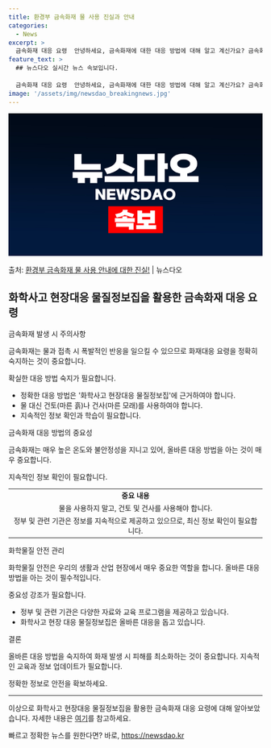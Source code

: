 ```yaml
---
title: 환경부 금속화재 물 사용 진실과 안내
categories:
  - News
excerpt: >
  금속화재 대응 요령  안녕하세요, 금속화재에 대한 대응 방법에 대해 알고 계신가요? 금속화재는 일반적인 화재…
feature_text: >
  ## 뉴스다오 실시간 뉴스 속보입니다.

  금속화재 대응 요령  안녕하세요, 금속화재에 대한 대응 방법에 대해 알고 계신가요? 금속화재는 일반적인 화재…
image: '/assets/img/newsdao_breakingnews.jpg'
---
```


![뉴스다오 속보](/assets/img/newsdao_breakingnews.jpg)

<p>출처: <a href="https://newsdao.kr/4512" rel="dofollow">환경부 금속화재 물 사용 안내에 대한 진실!</a> | 뉴스다오</p>

<h2 data-ke-size="size26">화학사고 현장대응 물질정보집을 활용한 금속화재 대응 요령</h2>
금속화재 발생 시 주의사항
<p data-ke-size="size16">금속화재는 물과 접촉 시 폭발적인 반응을 일으킬 수 있으므로 화재대응 요령을 정확히 숙지하는 것이 중요합니다.</p>

확실한 대응 방법 숙지가 필요합니다.
<ul>
    <li>정확한 대응 방법은 '화학사고 현장대응 물질정보집'에 근거하여야 합니다.</li>
    <li>물 대신 건토(마른 흙)나 건사(마른 모래)를 사용하여야 합니다.</li>
    <li>지속적인 정보 확인과 학습이 필요합니다.</li>
</ul>

금속화재 대응 방법의 중요성
<p data-ke-size="size16">금속화재는 매우 높은 온도와 불안정성을 지니고 있어, 올바른 대응 방법을 아는 것이 매우 중요합니다.</p>

지속적인 정보 확인이 필요합니다.
<table>
    <tr>
        <td style="text-align: center; height: 17px;"><b>중요 내용</b></td>
    </tr>
    <tr>
        <td style="text-align: center; height: 17px;">물을 사용하지 말고, 건토 및 건사를 사용해야 합니다.</td>
    </tr>
    <tr>
        <td style="text-align: center; height: 17px;">정부 및 관련 기관은 정보를 지속적으로 제공하고 있으므로, 최신 정보 확인이 필요합니다.</td>
    </tr>
</table>

화학물질 안전 관리
<p data-ke-size="size16">화학물질 안전은 우리의 생활과 산업 현장에서 매우 중요한 역할을 합니다. 올바른 대응 방법을 아는 것이 필수적입니다.</p>

중요성 강조가 필요합니다.
<ul>
    <li>정부 및 관련 기관은 다양한 자료와 교육 프로그램을 제공하고 있습니다.</li>
    <li>화학사고 현장 대응 물질정보집은 올바른 대응을 돕고 있습니다.</li>
</ul>

결론
<p data-ke-size="size16">올바른 대응 방법을 숙지하여 화재 발생 시 피해를 최소화하는 것이 중요합니다. 지속적인 교육과 정보 업데이트가 필요합니다.</p>

정확한 정보로 안전을 확보하세요.
<hr>

이상으로 화학사고 현장대응 물질정보집을 활용한 금속화재 대응 요령에 대해 알아보았습니다. 자세한 내용은 <a href="https://newsdao.kr/4512">여기</a>를 참고하세요. 

빠르고 정확한 뉴스를 원한다면? 바로, <a href="https://newsdao.kr" rel="dofollow">https://newsdao.kr</a>


    
